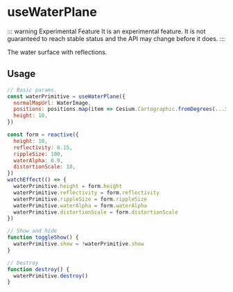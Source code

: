 # useWaterPlane

::: warning Experimental Feature
It is an experimental feature. It is not guaranteed to reach stable status and the API may change before it does.
:::

The water surface with reflections.

## Usage
```js
// Basic params.
const waterPrimitive = useWaterPlane({
  normalMapUrl: WaterImage,
  positions: positions.map(item => Cesium.Cartographic.fromDegrees(...item)),
  height: 10,
})

const form = reactive({
  height: 10,
  reflectivity: 0.15,
  rippleSize: 100,
  waterAlpha: 0.9,
  distortionScale: 10,
})
watchEffect(() => {
  waterPrimitive.height = form.height
  waterPrimitive.reflectivity = form.reflectivity
  waterPrimitive.rippleSize = form.rippleSize
  waterPrimitive.waterAlpha = form.waterAlpha
  waterPrimitive.distortionScale = form.distortionScale
})

// Show and hide
function toggleShow() {
  waterPrimitive.show = !waterPrimitive.show
}

// Destroy
function destroy() {
  waterPrimitive.destroy()
}
```
